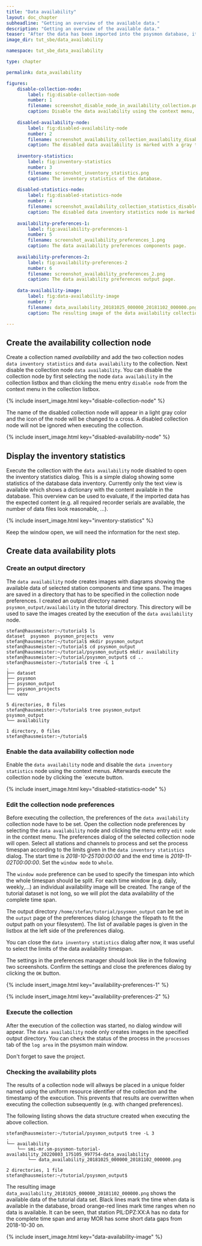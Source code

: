 ```yaml
---
title: "Data availability"
layout: doc_chapter
subheadline: "Getting an overview of the available data."
description: "Getting an overview of the available data."
teaser: "After the data has been imported into the psysmon database, its a good point to get an overview of the imported data. This helps to check if the imported amount of data fits the expected data range. This is useful to detect potentially missing data or possible fundamental problems with the data format."
image_dir: tut_sbe/data_availability

namespace: tut_sbe_data_availability

type: chapter

permalink: data_availability

figures:
    disable-collection-node:
        label: fig:disable-collection-node
        number: 1
        filename: screenshot_disable_node_in_availability_collection.png
        caption: Disable the data availability using the context menu, which is accessible by clicking the right mouse button.
        
    disabled-availability-node:
        label: fig:disabled-availability-node
        number: 2
        filename: screenshot_availability_collection_availability_disabled.png
        caption: The disabled data availability is marked with a gray text and a cross icon.
        
    inventory-statistics:
        label: fig:inventory-statistics
        number: 3
        filename: screenshot_inventory_statistics.png
        caption: The inventory statistics of the database.
        
    disabled-statistics-node:
        label: fig:disabled-statistics-node
        number: 4
        filename: screenshot_availability_collection_statistics_disabled.png
        caption: The disabled data inventory statistics node is marked with a gray text and a cross icon.
        
    availability-preferences-1:
        label: fig:availability-preferences-1
        number: 5
        filename: screenshot_availability_preferences_1.png
        caption: The data availability preferences components page.
    
    availability-preferences-2:
        label: fig:availability-preferences-2
        number: 6
        filename: screenshot_availability_preferences_2.png
        caption: The data availability preferences output page.
        
    data-availability-image:
        label: fig:data-availability-image
        number: 7
        filename: data_availability_20181025_000000_20181102_000000.png
        caption: The resulting image of the data availability collection node showing the available data of the tutorial data set.

---
```

## Create the availability collection node
Create a collection named *availability* and add the two collection nodes `data inventory statistics` and `data availability` to the collection. Next disable the collection node `data availability`. You can disable the collection node by first selecting the node `data availability` in the collection listbox and than clicking the menu entry `disable node` from the context menu in the collection listbox.

{% include insert_image.html key="disable-collection-node" %}

The name of the disabled collection node will appear in a light gray color and the icon of the node will be changed to a cross. A disabled collection node will not be ignored when executing the collection.

{% include insert_image.html key="disabled-availability-node" %}

## Display the inventory statistics
Execute the collection with the `data availability` node disabled to open the inventory statistics dialog. This is a simple dialog showing some statistics of the database data inventory. Currently only the text view is available which shows a dictionary with the content available in the database. This overview can be used to evaluate, if the imported data has the expected content (e.g. all required recorder serials are available, the number of data files look reasonable, ...).

{% include insert_image.html key="inventory-statistics" %}

Keep the window open, we will need the information for the next step.

## Create data availability plots
### Create an output directory
The `data availability` node creates images with diagrams showing the available data of selected station components and time spans. The images are saved in a directory that has to be specified in the collection node preferences. I created an output directory named `psysmon_output/availability` in the tutorial directory. This directory will be used to save the images created by the execution of the `data availability` node.

~~~console
stefan@hausmeister:~/tutorial$ ls
dataset  psysmon  psysmon_projects  venv
stefan@hausmeister:~/tutorial$ mkdir psysmon_output
stefan@hausmeister:~/tutorial$ cd psysmon_output
stefan@hausmeister:~/tutorial/psysmon_output$ mkdir availability
stefan@hausmeister:~/tutorial/psysmon_output$ cd ..
stefan@hausmeister:~/tutorial$ tree -L 1
.
├── dataset
├── psysmon
├── psysmon_output
├── psysmon_projects
└── venv

5 directories, 0 files
stefan@hausmeister:~/tutorial$ tree psysmon_output
psysmon_output
└── availability

1 directory, 0 files
stefan@hausmeister:~/tutorial$ 
~~~

### Enable the data availability collection node
Enable the `data availability` node and disable the `data inventory statistics` node using the context menus.
Afterwards execute the collection node by clicking the `execute button. 

{% include insert_image.html key="disabled-statistics-node" %}

### Edit the collection node preferences
Before executing the collection, the preferences of the `data availability` collection node have to be set. Open the collection node preferences by selecting the `data availability` node and clicking the menu entry `edit node` in the context menu. The preferences dialog of the selected collection node will open. Select all stations and channels to process and set the process timespan according to the limits given in the `data inventory statistics` dialog. The start time is *2018-10-25T00:00:00* and the end time is *2019-11-02T00:00:00*. Set the `window mode` to `whole`.

The `window mode` preference can be used to specify the timespan into which the whole timespan should be split. For each time window (e.g. daily, weekly,...) an individual availability image will be created. The range of the tutorial dataset is not long, so we will plot the data availability of the complete time span.

The output directory `/home/stefan/tutorial/psysmon_output` can be set in the `output` page of the preferences dialog (change the filepath to fit the output path on your filesystem). The list of available pages is given in the listbox at the left side of the preferences dialog.

You can close the `data inventory statistics` dialog after now, it was useful to select the limits of the data availability timespan.

The settings in the preferences manager should look like in the following two screenshots. Confirm the settings and close the preferences dialog by clicking the `OK` button.

{% include insert_image.html key="availability-preferences-1" %}

{% include insert_image.html key="availability-preferences-2" %}


### Execute the collection

After the execution of the collection was started, no dialog window will appear. The `data availability` node only creates images in the specified output directory. You can check the status of the process in the `processes` tab of the `log area` in the psysmon main window.

Don't forget to save the project.

### Checking the availability plots
The results of a collection node will allways be placed in a unique folder named using the uniform resource identifier of the collection and the timestamp of the execution. This prevents that results are overwritten when executing the collection subsequently (e.g. with changed preferences).

The following listing shows the data structure created when executing the above collection. 

~~~console
stefan@hausmeister:~/tutorial/psysmon_output$ tree -L 3
.
└── availability
    └── smi-mr.sm-psysmon-tutorial-availability_20220803_175105_997754-data_availability
        └── data_availability_20181025_000000_20181102_000000.png

2 directories, 1 file
stefan@hausmeister:~/tutorial/psysmon_output$ 
~~~

The resulting image `data_availability_20181025_000000_20181102_000000.png` shows the available data of the tutorial data set. Black lines mark the time when data is available in the database, broad orange-red lines mark time ranges when no data is available. It can be seen, that station PIL:DPZ:XX:A has no data for the complete time span and array MOR has some short data gaps from 2018-10-30 on.

{% include insert_image.html key="data-availability-image" %}





